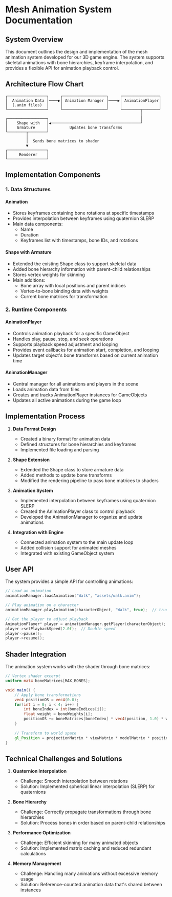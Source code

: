 # Mesh Animation System Documentation

## System Overview

This document outlines the design and implementation of the mesh animation system developed for our 3D game engine. The system supports skeletal animations with bone hierarchies, keyframe interpolation, and provides a flexible API for animation playback control.

## Architecture Flow Chart

```
┌─────────────────┐     ┌───────────────────┐     ┌────────────────┐
│  Animation Data │────▶│ Animation Manager │────▶│ AnimationPlayer│
│  (.anim files)  │     │                   │     │                │
└─────────────────┘     └───────────────────┘     └────────┬───────┘
                                                           │
┌─────────────────┐                                        │
│    Shape with   │◀───────────────────────────────────────┘
│    Armature     │         Updates bone transforms
└────────┬────────┘
         │
         │  Sends bone matrices to shader
         ▼
┌─────────────────┐
│     Renderer    │
└─────────────────┘
```

## Implementation Components

### 1. Data Structures

#### Animation
- Stores keyframes containing bone rotations at specific timestamps
- Provides interpolation between keyframes using quaternion SLERP
- Main data components:
  * Name
  * Duration
  * Keyframes list with timestamps, bone IDs, and rotations

#### Shape with Armature
- Extended the existing Shape class to support skeletal data
- Added bone hierarchy information with parent-child relationships
- Stores vertex weights for skinning
- Main additions:
  * Bone array with local positions and parent indices
  * Vertex-to-bone binding data with weights
  * Current bone matrices for transformation

### 2. Runtime Components

#### AnimationPlayer
- Controls animation playback for a specific GameObject
- Handles play, pause, stop, and seek operations
- Supports playback speed adjustment and looping
- Provides event callbacks for animation start, completion, and looping
- Updates target object's bone transforms based on current animation time

#### AnimationManager
- Central manager for all animations and players in the scene
- Loads animation data from files
- Creates and tracks AnimationPlayer instances for GameObjects
- Updates all active animations during the game loop

## Implementation Process

1. **Data Format Design**
   - Created a binary format for animation data
   - Defined structures for bone hierarchies and keyframes
   - Implemented file loading and parsing

2. **Shape Extension**
   - Extended the Shape class to store armature data
   - Added methods to update bone transforms
   - Modified the rendering pipeline to pass bone matrices to shaders

3. **Animation System**
   - Implemented interpolation between keyframes using quaternion SLERP
   - Created the AnimationPlayer class to control playback
   - Developed the AnimationManager to organize and update animations

4. **Integration with Engine**
   - Connected animation system to the main update loop
   - Added collision support for animated meshes
   - Integrated with existing GameObject system

## User API

The system provides a simple API for controlling animations:

```cpp
// Load an animation
animationManager.loadAnimation("Walk", "assets/walk.anim");

// Play animation on a character
animationManager.playAnimation(characterObject, "Walk", true);  // true = loop

// Get the player to adjust playback
AnimationPlayer* player = animationManager.getPlayer(characterObject);
player->setPlaybackSpeed(2.0f);  // Double speed
player->pause();
player->resume();
```

## Shader Integration

The animation system works with the shader through bone matrices:

```glsl
// Vertex shader excerpt
uniform mat4 boneMatrices[MAX_BONES];

void main() {
    // Apply bone transformations
    vec4 positionOS = vec4(0.0);
    for(int i = 0; i < 4; i++) {
        int boneIndex = int(boneIndices[i]);
        float weight = boneWeights[i];
        positionOS += boneMatrices[boneIndex] * vec4(position, 1.0) * weight;
    }
    
    // Transform to world space
    gl_Position = projectionMatrix * viewMatrix * modelMatrix * positionOS;
}
```

## Technical Challenges and Solutions

1. **Quaternion Interpolation**
   - Challenge: Smooth interpolation between rotations
   - Solution: Implemented spherical linear interpolation (SLERP) for quaternions

2. **Bone Hierarchy**
   - Challenge: Correctly propagate transformations through bone hierarchies
   - Solution: Process bones in order based on parent-child relationships

3. **Performance Optimization**
   - Challenge: Efficient skinning for many animated objects
   - Solution: Implemented matrix caching and reduced redundant calculations

4. **Memory Management**
   - Challenge: Handling many animations without excessive memory usage
   - Solution: Reference-counted animation data that's shared between instances